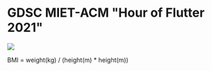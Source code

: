 # GDSC MIET-ACM  "Hour of Flutter 2021"

![](pics/image.jpg)

BMI = weight(kg) / (height(m) * height(m))
